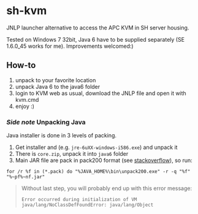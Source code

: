 # sh-kvm
JNLP launcher alternative to access the APC KVM in SH server housing.

Tested on Windows 7 32bit, Java 6 have to be supplied separately (SE 1.6.0_45 works for me). Improvements welcomed:)

## How-to
1) unpack to your favorite location
2) unpack Java 6 to the java6 folder
3) login to KVM web as usual, download the JNLP file and open it with kvm.cmd
4) enjoy :)

### *Side note* Unpacking Java

Java installer is done in 3 levels of packing. 

1) Get installer and (e.g. `jre-6uXX-windows-i586.exe`) and unpack it
2) There is `core.zip`, unpack it into `java6` folder
3) Main JAR file are pack in pack200 format (see [stackoverflow](https://stackoverflow.com/a/14480193)), so run:

```
for /r %f in (*.pack) do "%JAVA_HOME%\bin\unpack200.exe" -r -q "%f" "%~pf%~nf.jar"
```

> Without last step, you will probably end up with this error message:
> 
> ```
> Error occurred during initialization of VM
> java/lang/NoClassDefFoundError: java/lang/Object
> ```
